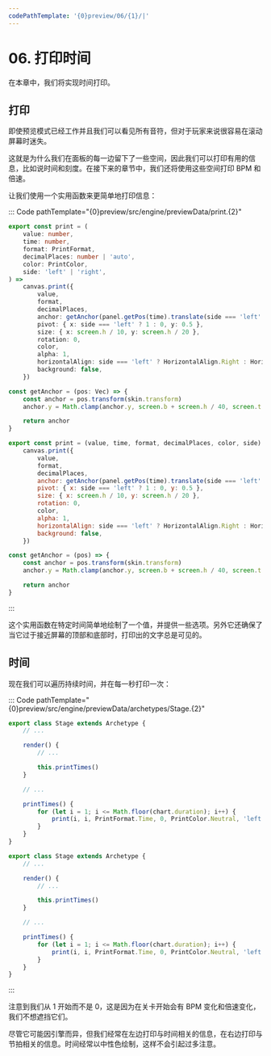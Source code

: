 ```yaml
---
codePathTemplate: '{0}preview/06/{1}/|'
---
```


# 06. 打印时间

在本章中，我们将实现时间打印。

## 打印

即使预览模式已经工作并且我们可以看见所有音符，但对于玩家来说很容易在滚动屏幕时迷失。

这就是为什么我们在面板的每一边留下了一些空间，因此我们可以打印有用的信息，比如说时间和刻度。在接下来的章节中，我们还将使用这些空间打印 BPM 和倍速。

让我们使用一个实用函数来更简单地打印信息：

::: Code pathTemplate="{0}preview/src/engine/previewData/print.{2}"

```ts
export const print = (
    value: number,
    time: number,
    format: PrintFormat,
    decimalPlaces: number | 'auto',
    color: PrintColor,
    side: 'left' | 'right',
) =>
    canvas.print({
        value,
        format,
        decimalPlaces,
        anchor: getAnchor(panel.getPos(time).translate(side === 'left' ? -1.5 : 1.5, 0)),
        pivot: { x: side === 'left' ? 1 : 0, y: 0.5 },
        size: { x: screen.h / 10, y: screen.h / 20 },
        rotation: 0,
        color,
        alpha: 1,
        horizontalAlign: side === 'left' ? HorizontalAlign.Right : HorizontalAlign.Left,
        background: false,
    })

const getAnchor = (pos: Vec) => {
    const anchor = pos.transform(skin.transform)
    anchor.y = Math.clamp(anchor.y, screen.b + screen.h / 40, screen.t - screen.h / 40)

    return anchor
}
```

```js
export const print = (value, time, format, decimalPlaces, color, side) =>
    canvas.print({
        value,
        format,
        decimalPlaces,
        anchor: getAnchor(panel.getPos(time).translate(side === 'left' ? -1.5 : 1.5, 0)),
        pivot: { x: side === 'left' ? 1 : 0, y: 0.5 },
        size: { x: screen.h / 10, y: screen.h / 20 },
        rotation: 0,
        color,
        alpha: 1,
        horizontalAlign: side === 'left' ? HorizontalAlign.Right : HorizontalAlign.Left,
        background: false,
    })

const getAnchor = (pos) => {
    const anchor = pos.transform(skin.transform)
    anchor.y = Math.clamp(anchor.y, screen.b + screen.h / 40, screen.t - screen.h / 40)

    return anchor
}
```

:::

这个实用函数在特定时间简单地绘制了一个值，并提供一些选项。另外它还确保了当它过于接近屏幕的顶部和底部时，打印出的文字总是可见的。

## 时间

现在我们可以遍历持续时间，并在每一秒打印一次：

::: Code pathTemplate="{0}preview/src/engine/previewData/archetypes/Stage.{2}"

```ts
export class Stage extends Archetype {
    // ...

    render() {
        // ...

        this.printTimes()
    }

    // ...

    printTimes() {
        for (let i = 1; i <= Math.floor(chart.duration); i++) {
            print(i, i, PrintFormat.Time, 0, PrintColor.Neutral, 'left')
        }
    }
}
```

```js
export class Stage extends Archetype {
    // ...

    render() {
        // ...

        this.printTimes()
    }

    // ...

    printTimes() {
        for (let i = 1; i <= Math.floor(chart.duration); i++) {
            print(i, i, PrintFormat.Time, 0, PrintColor.Neutral, 'left')
        }
    }
}
```

:::

注意到我们从 1 开始而不是 0，这是因为在关卡开始会有 BPM 变化和倍速变化，我们不想遮挡它们。

尽管它可能因引擎而异，但我们经常在左边打印与时间相关的信息，在右边打印与节拍相关的信息。时间经常以中性色绘制，这样不会引起过多注意。